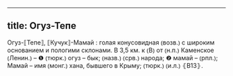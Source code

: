 
---
title: Огуз-Тепе
---
Огуз-⟦Тепе⟧, ⟦Кучук⟧-Мамай
: голая конусовидная ⦅возв.⦆ с широким основанием и пологими склонами. В 3,5 км. к ⦅В⦆ от ⦅н.п.⦆ Каменское ⦅Ленин.⦆ – ❶ ⦅тюрк.⦆ огуз – бык; ⦅назв.⦆ ⦅срв.⦆ народа; ❷ мамай – ⦅рпл.⦆; Мамай – имя ⦅монг.⦆ хана, бывшего в Крыму; ⦅тюрк.⦆ ⦅и.л.⦆ ⦃В13⦄.
